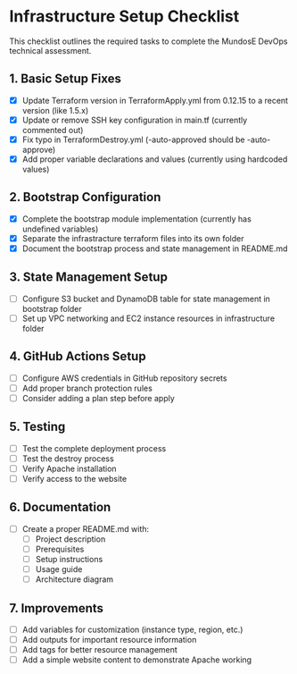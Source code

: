 # Infrastructure Setup Checklist

This checklist outlines the required tasks to complete the MundosE DevOps technical assessment.

## 1. Basic Setup Fixes

- [x] Update Terraform version in TerraformApply.yml from 0.12.15 to a recent version (like 1.5.x)
- [x] Update or remove SSH key configuration in main.tf (currently commented out)
- [x] Fix typo in TerraformDestroy.yml (-auto-approved should be -auto-approve)
- [x] Add proper variable declarations and values (currently using hardcoded values)

## 2. Bootstrap Configuration

- [x] Complete the bootstrap module implementation (currently has undefined variables)
- [x] Separate the infrastracture terraform files into its own folder
- [x] Document the bootstrap process and state management in README.md

## 3. State Management Setup

- [ ] Configure S3 bucket and DynamoDB table for state management in bootstrap folder
- [ ] Set up VPC networking and EC2 instance resources in infrastructure folder

## 4. GitHub Actions Setup

- [ ] Configure AWS credentials in GitHub repository secrets
- [ ] Add proper branch protection rules
- [ ] Consider adding a plan step before apply

## 5. Testing

- [ ] Test the complete deployment process
- [ ] Test the destroy process
- [ ] Verify Apache installation
- [ ] Verify access to the website

## 6. Documentation

- [ ] Create a proper README.md with:
  - [ ] Project description
  - [ ] Prerequisites
  - [ ] Setup instructions
  - [ ] Usage guide
  - [ ] Architecture diagram

## 7. Improvements

- [ ] Add variables for customization (instance type, region, etc.)
- [ ] Add outputs for important resource information
- [ ] Add tags for better resource management
- [ ] Add a simple website content to demonstrate Apache working
